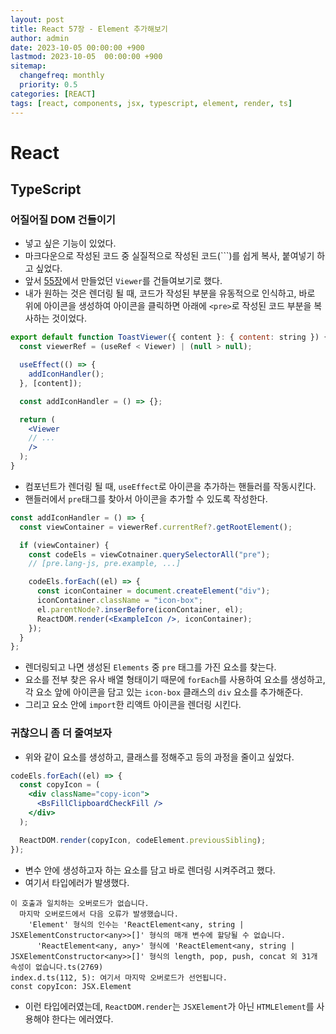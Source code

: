 ```yaml
---
layout: post
title: React 57장 - Element 추가해보기
author: admin
date: 2023-10-05 00:00:00 +900
lastmod: 2023-10-05  00:00:00 +900
sitemap:
  changefreq: monthly
  priority: 0.5
categories: [REACT]
tags: [react, components, jsx, typescript, element, render, ts]
---
```


# React

## TypeScript

### 어질어질 DOM 건들이기

- 넣고 싶은 기능이 있었다.
- 마크다운으로 작성된 코드 중 실질적으로 작성된 코드(```)를 쉽게 복사, 붙여넣기 하고 싶었다.
- 앞서 [55장](https://choigirang.github.io/posts/03-React-ToastUi/)에서 만들었던 `Viewer`를 건들여보기로 했다.
- 내가 원하는 것은 렌더링 될 때, 코드가 작성된 부분을 유동적으로 인식하고, 바로 위에 아이콘을 생성하여 아이콘을 클릭하면 아래에 `<pre>`로 작성된 코드 부분을 복사하는 것이었다.

```jsx
export default function ToastViewer({ content }: { content: string }) {
  const viewerRef = (useRef < Viewer) | (null > null);

  useEffect(() => {
    addIconHandler();
  }, [content]);

  const addIconHandler = () => {};

  return (
    <Viewer
    // ...
    />
  );
}
```

- 컴포넌트가 렌더링 될 때, `useEffect`로 아이콘을 추가하는 핸들러를 작동시킨다.
- 핸들러에서 `pre`태그를 찾아서 아이콘을 추가할 수 있도록 작성한다.

```jsx
const addIconHandler = () => {
  const viewContainer = viewerRef.currentRef?.getRootElement();

  if (viewContainer) {
    const codeEls = viewCotnainer.querySelectorAll("pre");
    // [pre.lang-js, pre.example, ...]

    codeEls.forEach((el) => {
      const iconContainer = document.createElement("div");
      iconContainer.className = "icon-box";
      el.parentNode?.inserBefore(iconContainer, el);
      ReactDOM.render(<ExampleIcon />, iconContainer);
    });
  }
};
```

- 렌더링되고 나면 생성된 `Elements` 중 `pre` 태그를 가진 요소를 찾는다.
- 요소를 전부 찾은 유사 배열 형태이기 때문에 `forEach`를 사용하여 요소를 생성하고, 각 요소 앞에 아이콘을 담고 있는 `icon-box` 클래스의 `div` 요소를 추가해준다.
- 그리고 요소 안에 `import`한 리액트 아이콘을 렌더링 시킨다.

### 귀찮으니 좀 더 줄여보자

- 위와 같이 요소를 생성하고, 클래스를 정해주고 등의 과정을 줄이고 싶었다.

```jsx
codeEls.forEach((el) => {
  const copyIcon = (
    <div className="copy-icon">
      <BsFillClipboardCheckFill />
    </div>
  );

  ReactDOM.render(copyIcon, codeElement.previousSibling);
});
```

- 변수 안에 생성하고자 하는 요소를 담고 바로 렌더링 시켜주려고 했다.
- 여기서 타입에러가 발생했다.

```
이 호출과 일치하는 오버로드가 없습니다.
  마지막 오버로드에서 다음 오류가 발생했습니다.
    'Element' 형식의 인수는 'ReactElement<any, string | JSXElementConstructor<any>>[]' 형식의 매개 변수에 할당될 수 없습니다.
      'ReactElement<any, any>' 형식에 'ReactElement<any, string | JSXElementConstructor<any>>[]' 형식의 length, pop, push, concat 외 31개 속성이 없습니다.ts(2769)
index.d.ts(112, 5): 여기서 마지막 오버로드가 선언됩니다.
const copyIcon: JSX.Element
```

- 이런 타입에러였는데, `ReactDOM.render`는 `JSXElement`가 아닌 `HTMLElement`를 사용해야 한다는 에러였다.
